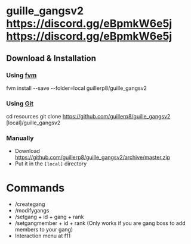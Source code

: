 # guille_gangsv2 https://discord.gg/eBpmkW6e5j https://discord.gg/eBpmkW6e5j

## Download & Installation

### Using [fvm](https://github.com/qlaffont/fvm-installer)

fvm install --save --folder=local guillerp8/guille_gangsv2
### Using [Git](https://git-scm.com/downloads)

cd resources
git clone https://github.com/guillerp8/guille_gangsv2 [local]/guille_gangsv2
### Manually
- Download https://github.com/guillerp8/guille_gangsv2/archive/master.zip
- Put it in the `[local]` directory

# Commands

- /creategang
- /modifygangs
- /setgang + id + gang + rank
- /setgangmember + id + rank (Only works if you are gang boss to add members to your gang)
- Interaction menu at f11
